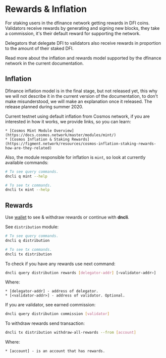# Rewards & Inflation

For staking users in the dfinance network getting rewards in DFI coins. Validators receive rewards by generating and signing new blocks, they take a commission, it's their default reward for supporting the network. 

Delegators that delegate DFI to validators also receive rewards in proportion to the amount of their staked DFI. 

Read more about the inflation and rewards model supported by the dfinance network in the current documentation.

## Inflation

Dfinance inflation model is in the final stage, but not released yet, this why we will not describe it in the current version of the documentation, to don't make misunderstood, we will make an explanation once it released. The release planned during summer 2020.

Current testnet using default inflation from Cosmos network, if you are interested in how it works, we provide links, so you can learn:

    * [Cosmos Mint Module Overview](https://docs.cosmos.network/master/modules/mint/)
    * [Cosmos Inflation & Staking Rewards](https://figment.network/resources/cosmos-inflation-staking-rewards-how-are-they-related)

Also, the module responsible for inflation is `mint`, so look at currently available commands:

```bash
# To see query commands.
dncli q mint --help

# To see tx commands.
dncli tx mint --help
```

## Rewards

Use [wallet](https://wallet.testnet.dfinance.co) to see & withdraw rewards or continue with **dncli**.

See `distribution` module:

```bash
# To see query commands.
dncli q distribution

# To see tx commands.
dncli tx distribution
```

To check if you have any rewards use next command:

```bash
dncli query distribution rewards [delegator-addr] [<validator-addr>]
```

Where:

    * [delegator-addr] - address of delegator. 
    * [<validator-addr>] - address of validator. Optional.

If you are validator, see earned commission:

```bash
dncli query distribution commission [validator]
```

To withdraw rewards send transaction:

```bash
dncli tx distribution withdraw-all-rewards --from [account]
```

Where:

    * [account] - is an account that has rewards.
